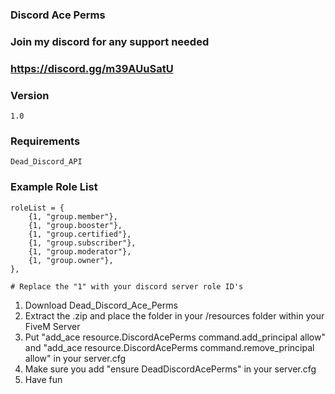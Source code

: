### Discord Ace Perms
### Join my discord for any support needed
### https://discord.gg/m39AUuSatU

### Version
    1.0

### Requirements
    Dead_Discord_API

### Example Role List
    roleList = {
		{1, "group.member"},
		{1, "group.booster"},
		{1, "group.certified"},
		{1, "group.subscriber"},
		{1, "group.moderator"}, 
		{1, "group.owner"}, 
	},

    # Replace the "1" with your discord server role ID's

1. Download Dead_Discord_Ace_Perms
2. Extract the .zip and place the folder in your /resources folder within your FiveM Server
3. Put "add_ace resource.DiscordAcePerms command.add_principal allow" and "add_ace resource.DiscordAcePerms command.remove_principal allow" in your server.cfg
4. Make sure you add "ensure DeadDiscordAcePerms" in your server.cfg
5. Have fun

